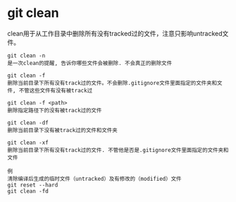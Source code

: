 git clean
===

clean用于从工作目录中删除所有没有tracked过的文件，注意只影响untracked文件。

```
git clean -n
是一次clean的提醒, 告诉你哪些文件会被删除. 不会真正的删除文件

git clean -f
删除当前目录下所有没有track过的文件。不会删除.gitignore文件里面指定的文件夹和文件, 不管这些文件有没有被track过

git clean -f <path>
删除指定路径下的没有被track过的文件

git clean -df
删除当前目录下没有被track过的文件和文件夹

git clean -xf
删除当前目录下所有没有track过的文件. 不管他是否是.gitignore文件里面指定的文件夹和文件

例
清除编译后生成的临时文件（untracked）及有修改的（modified）文件
git reset --hard
git clean -fd
```
